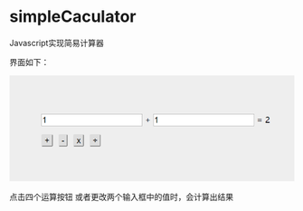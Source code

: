 # simpleCaculator
Javascript实现简易计算器

界面如下：

![image](https://github.com/LittleWorker/simpleCaculator/blob/master/simpleCalculator.png)

点击四个运算按钮 或者更改两个输入框中的值时，会计算出结果
